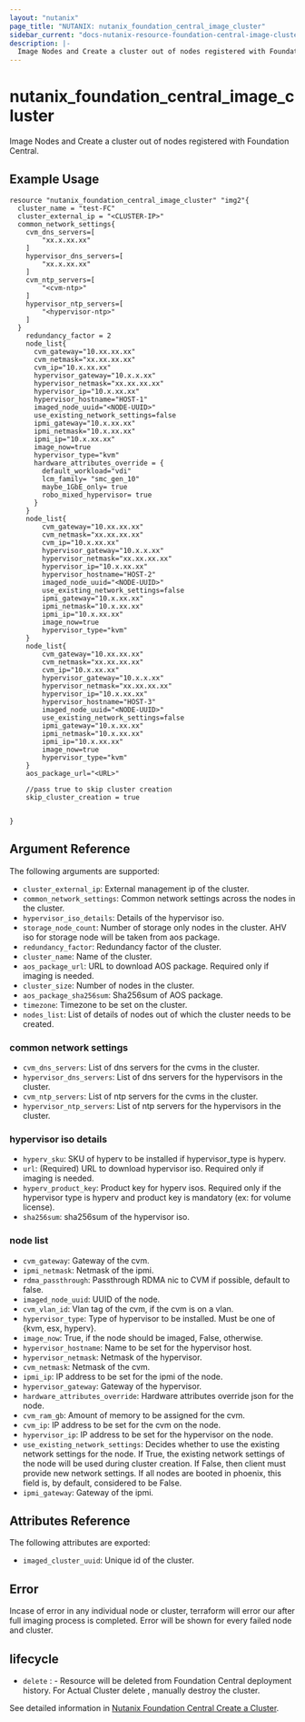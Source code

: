 ```yaml
---
layout: "nutanix"
page_title: "NUTANIX: nutanix_foundation_central_image_cluster"
sidebar_current: "docs-nutanix-resource-foundation-central-image-cluster"
description: |-
  Image Nodes and Create a cluster out of nodes registered with Foundation Central.
---
```


# nutanix_foundation_central_image_cluster

Image Nodes and Create a cluster out of nodes registered with Foundation Central.

## Example Usage

``` hcl
resource "nutanix_foundation_central_image_cluster" "img2"{
  cluster_name = "test-FC"
  cluster_external_ip = "<CLUSTER-IP>"
  common_network_settings{
    cvm_dns_servers=[
        "xx.x.xx.xx"
    ]
    hypervisor_dns_servers=[
        "xx.x.xx.xx"
    ]
    cvm_ntp_servers=[
        "<cvm-ntp>"
    ]
    hypervisor_ntp_servers=[
        "<hypervisor-ntp>"
    ]
  }
    redundancy_factor = 2
    node_list{
      cvm_gateway="10.xx.xx.xx"
      cvm_netmask="xx.xx.xx.xx"
      cvm_ip="10.x.xx.xx"
      hypervisor_gateway="10.x.x.xx"
      hypervisor_netmask="xx.xx.xx.xx"
      hypervisor_ip="10.x.xx.xx"
      hypervisor_hostname="HOST-1"
      imaged_node_uuid="<NODE-UUID>"
      use_existing_network_settings=false
      ipmi_gateway="10.x.xx.xx"
      ipmi_netmask="10.x.xx.xx"
      ipmi_ip="10.x.xx.xx"
      image_now=true
      hypervisor_type="kvm"
      hardware_attributes_override = {
        default_workload="vdi"
        lcm_family= "smc_gen_10"
        maybe_1GbE_only= true
        robo_mixed_hypervisor= true
      }
    }
    node_list{
        cvm_gateway="10.xx.xx.xx"
        cvm_netmask="xx.xx.xx.xx"
        cvm_ip="10.x.xx.xx"
        hypervisor_gateway="10.x.x.xx"
        hypervisor_netmask="xx.xx.xx.xx"
        hypervisor_ip="10.x.xx.xx"
        hypervisor_hostname="HOST-2"
        imaged_node_uuid="<NODE-UUID>"
        use_existing_network_settings=false
        ipmi_gateway="10.x.xx.xx"
        ipmi_netmask="10.x.xx.xx"
        ipmi_ip="10.x.xx.xx"
        image_now=true
        hypervisor_type="kvm"
    }
    node_list{
        cvm_gateway="10.xx.xx.xx"
        cvm_netmask="xx.xx.xx.xx"
        cvm_ip="10.x.xx.xx"
        hypervisor_gateway="10.x.x.xx"
        hypervisor_netmask="xx.xx.xx.xx"
        hypervisor_ip="10.x.xx.xx"
        hypervisor_hostname="HOST-3"
        imaged_node_uuid="<NODE-UUID>"
        use_existing_network_settings=false
        ipmi_gateway="10.x.xx.xx"
        ipmi_netmask="10.x.xx.xx"
        ipmi_ip="10.x.xx.xx"
        image_now=true
        hypervisor_type="kvm"
    }
    aos_package_url="<URL>"

    //pass true to skip cluster creation
    skip_cluster_creation = true


}

```


## Argument Reference

The following arguments are supported:

* `cluster_external_ip`: External management ip of the cluster.
* `common_network_settings`: Common network settings across the nodes in the cluster. 
* `hypervisor_iso_details`: Details of the hypervisor iso.
* `storage_node_count`: Number of storage only nodes in the cluster. AHV iso for storage node will be taken from aos package.
* `redundancy_factor`: Redundancy factor of the cluster.
* `cluster_name`: Name of the cluster.
* `aos_package_url`: URL to download AOS package. Required only if imaging is needed.
* `cluster_size`: Number of nodes in the cluster.
* `aos_package_sha256sum`: Sha256sum of AOS package.
* `timezone`: Timezone to be set on the cluster.
* `nodes_list`: List of details of nodes out of which the cluster needs to be created.

### common network settings
* `cvm_dns_servers`: List of dns servers for the cvms in the cluster.
* `hypervisor_dns_servers`: List of dns servers for the hypervisors in the cluster.
* `cvm_ntp_servers`: List of ntp servers for the cvms in the cluster.
* `hypervisor_ntp_servers`: List of ntp servers for the hypervisors in the cluster.

### hypervisor iso details
* `hyperv_sku`: SKU of hyperv to be installed if hypervisor_type is hyperv.
* `url`: (Required) URL to download hypervisor iso. Required only if imaging is needed. 
* `hyperv_product_key`: Product key for hyperv isos. Required only if the hypervisor type is hyperv and product key is mandatory (ex: for volume license).
* `sha256sum`: sha256sum of the hypervisor iso.

### node list
* `cvm_gateway`: Gateway of the cvm.
* `ipmi_netmask`: Netmask of the ipmi.
* `rdma_passthrough`: Passthrough RDMA nic to CVM if possible, default to false.
* `imaged_node_uuid`: UUID of the node.
* `cvm_vlan_id`: Vlan tag of the cvm, if the cvm is on a vlan.
* `hypervisor_type`: Type of hypervisor to be installed. Must be one of {kvm, esx, hyperv}.
* `image_now`: True, if the node should be imaged, False, otherwise.
* `hypervisor_hostname`: Name to be set for the hypervisor host.
* `hypervisor_netmask`: Netmask of the hypervisor.
* `cvm_netmask`: Netmask of the cvm.
* `ipmi_ip`: IP address to be set for the ipmi of the node.
* `hypervisor_gateway`: Gateway of the hypervisor.
* `hardware_attributes_override`: Hardware attributes override json for the node.
* `cvm_ram_gb`: Amount of memory to be assigned for the cvm.
* `cvm_ip`: IP address to be set for the cvm on the node.
* `hypervisor_ip`: IP address to be set for the hypervisor on the node.
* `use_existing_network_settings`: Decides whether to use the existing network settings for the node. If True, the existing network settings of the node will be used during cluster creation. If False, then client must provide new network settings. If all nodes are booted in phoenix, this field is, by default, considered to be False.
* `ipmi_gateway`: Gateway of the ipmi.


## Attributes Reference

The following attributes are exported:

* `imaged_cluster_uuid`: Unique id of the cluster.

## Error 

Incase of error in any individual node or cluster, terraform will error our after full imaging process is completed. Error will be shown for every failed node and cluster.

## lifecycle

<!-- * `Update` : - Resource will trigger new resource create call for any kind of update in resource config. -->
* `delete` : - Resource will be deleted from Foundation Central deployment history. For Actual Cluster delete , manually destroy the cluster.   

See detailed information in [Nutanix Foundation Central Create a Cluster](https://www.nutanix.dev/api_references/foundation-central/#/b3A6MjIyMjI3NDE-request-to-create-a-cluster).
